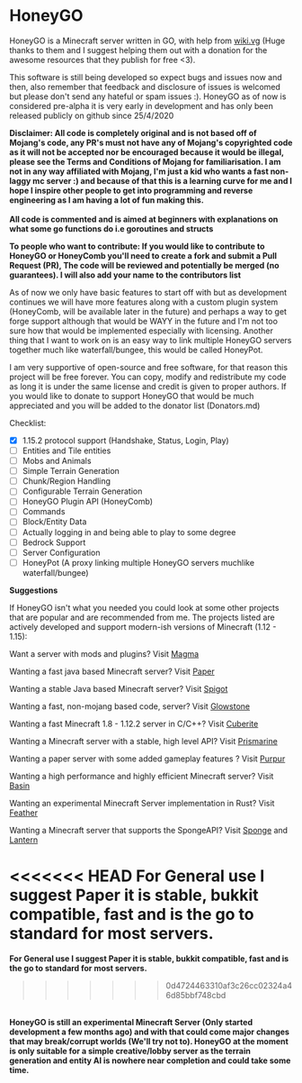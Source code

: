 # HoneyGO

HoneyGO is a Minecraft server written in GO, with help from [wiki.vg](https://wiki.vg) (Huge thanks to them and I suggest helping them out with a donation for the awesome resources that they publish for free <3).

This software is still being developed so expect bugs and issues now and then, also remember that feedback and disclosure of issues is welcomed but please don't send any hateful or spam issues :). HoneyGO as of now is considered pre-alpha it is very early in development and has only been released publicly on github since 25/4/2020

**Disclaimer: All code is completely original and is not based off of Mojang's code, any PR's must not have any of Mojang's copyrighted code as it will not be accepted nor be encouraged because it would be illegal, please see the Terms and Conditions of Mojang for familiarisation. I am not in any way affiliated with Mojang, I'm just a kid who wants a fast non-laggy mc server :) and because of that this is a learning curve for me and I hope I inspire other people to get into programming and reverse engineering as I am having a lot of fun making this. \
\
All code is commented and is aimed at beginners with explanations on what some go functions do i.e goroutines and structs**

**To people who want to contribute: If you would like to contribute to HoneyGO or HoneyComb you'll need to create a fork and submit a Pull Request (PR), The code will be reviewed and potentially be merged (no guarantees). I will also add your name to the contributors list**

As of now we only have basic features to start off with but as development continues we will have more features along with a custom plugin system (HoneyComb, will be available later in the future) and perhaps a way to get forge support although that would be WAYY in the future and I'm not too sure how that would be implemented especially with licensing. Another thing that I want to work on is an easy way to link multiple HoneyGO servers together much like waterfall/bungee, this would be called HoneyPot.

I am very supportive of open-source and free software, for that reason this project will be free forever. You can copy, modify and redistribute my code as long it is under the same license and credit is given to proper authors. If you would like to donate to support HoneyGO that would be much appreciated and you will be added to the donator list (Donators.md)

Checklist:

* [x] 1.15.2 protocol support (Handshake, Status, Login, Play)
* [ ] Entities and Tile entities
* [ ] Mobs and Animals
* [ ] Simple Terrain Generation
* [ ] Chunk/Region Handling
* [ ] Configurable Terrain Generation
* [ ] HoneyGO Plugin API (HoneyComb)
* [ ] Commands
* [ ] Block/Entity Data
* [ ] Actually logging in and being able to play to some degree
* [ ] Bedrock Support
* [ ] Server Configuration
* [ ] HoneyPot (A proxy linking multiple HoneyGO servers muchlike waterfall/bungee)

**Suggestions**

If HoneyGO isn't what you needed you could look at some other projects that are popular and are recommended from me. The projects listed are actively developed and support modern-ish versions of Minecraft (1.12 - 1.15):

Want a server with mods and plugins? Visit [Magma](https://magmafoundation.org/)

Wanting a fast java based Minecraft server? Visit [Paper](https://papermc.io/)

Wanting a stable Java based Minecraft server? Visit [Spigot](https://www.spigotmc.org/)

Wanting a fast, non-mojang based code, server? Visit [Glowstone](https://glowstone.net/)

Wanting a fast Minecraft 1.8 - 1.12.2 server in C/C++? Visit [Cuberite](https://cuberite.org/)

Wanting a Minecraft server with a stable, high level API? Visit [Prismarine](http://flying-squid.prismarine.js.org/#/)

Wanting a paper server with some added gameplay features ? Visit [Purpur](https://github.com/pl3xgaming/Purpur)

Wanting a high performance and highly efficient Minecraft server? Visit [Basin](https://github.com/basinserver/basin)

Wanting an experimental Minecraft Server implementation in Rust? Visit [Feather](https://github.com/feather-rs/feather)

Wanting a Minecraft server that supports the SpongeAPI? Visit [Sponge](https://www.spongepowered.org/) and [Lantern](https://github.com/LanternPowered/Lantern)

<<<<<<< HEAD
**For General use I suggest Paper it is stable, bukkit compatible, fast and is the go to standard for most servers.**
=======
**For General use I suggest Paper it is stable, bukkit compatible, fast and is the go to standard for most servers.** 
>>>>>>> 0d4724463310af3c26cc02324a46d85bbf748cbd

**\
HoneyGO is still an experimental Minecraft Server (Only started development a few months ago) and with that could come major changes that may break/corrupt worlds (We'll try not to). HoneyGO at the moment is only suitable for a simple creative/lobby server as the terrain generation and entity AI is nowhere near completion and could take some time.**
